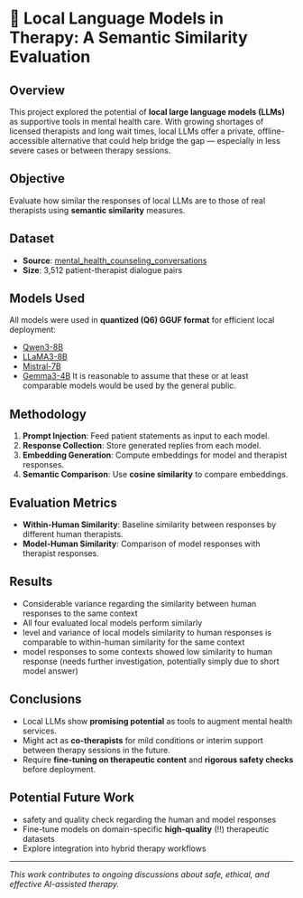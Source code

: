 # 🧠 Local Language Models in Therapy: A Semantic Similarity Evaluation

## Overview
This project explored the potential of **local large language models (LLMs)** as supportive tools in mental health care. With growing shortages of licensed therapists and long wait times, local LLMs offer a private, offline-accessible alternative that could help bridge the gap — especially in less severe cases or between therapy sessions.

## Objective
Evaluate how similar the responses of local LLMs are to those of real therapists using **semantic similarity** measures.

## Dataset
- **Source**: [mental_health_counseling_conversations](https://huggingface.co/datasets/Amod/mental_health_counseling_conversations)
- **Size**: 3,512 patient-therapist dialogue pairs

## Models Used
All models were used in **quantized (Q6) GGUF format** for efficient local deployment:
- [Qwen3-8B](https://huggingface.co/unsloth/DeepSeek-R1-0528-Qwen3-8B-GGUF)
- [LLaMA3-8B](https://huggingface.co/second-state/Llama-3-8B-Instruct-GGUF)
- [Mistral-7B](https://huggingface.co/TheBloke/Mistral-7B-Instruct-v0.2-GGUF)
- [Gemma3-4B](https://huggingface.co/unsloth/gemma-3-4b-it-GGUF)
It is reasonable to assume that these or at least comparable models would be used by the general public.

## Methodology
1. **Prompt Injection**: Feed patient statements as input to each model.
2. **Response Collection**: Store generated replies from each model.
3. **Embedding Generation**: Compute embeddings for model and therapist responses.
4. **Semantic Comparison**: Use **cosine similarity** to compare embeddings.

## Evaluation Metrics
- **Within-Human Similarity**: Baseline similarity between responses by different human therapists.
- **Model-Human Similarity**: Comparison of model responses with therapist responses.

## Results
- Considerable variance regarding the similarity between human responses to the same context
- All four evaluated local models perform similarly
- level and variance of local models similarity to human responses is comparable to within-human similarity for the same context
- model responses to some contexts showed low similarity to human response (needs further investigation, potentially simply due to short model answer)
  
## Conclusions
- Local LLMs show **promising potential** as tools to augment mental health services.
- Might act as **co-therapists** for mild conditions or interim support between therapy sessions in the future.
- Require **fine-tuning on therapeutic content** and **rigorous safety checks** before deployment.

## Potential Future Work
- safety and quality check regarding the human and model responses
- Fine-tune models on domain-specific **high-quality** (!!) therapeutic datasets
- Explore integration into hybrid therapy workflows

---

*This work contributes to ongoing discussions about safe, ethical, and effective AI-assisted therapy.*
